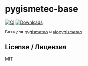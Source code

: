 # pygismeteo-base

[![CI](https://github.com/monosans/pygismeteo-base/actions/workflows/ci.yml/badge.svg)](https://github.com/monosans/pygismeteo-base/actions/workflows/ci.yml)
[![Downloads](https://static.pepy.tech/badge/pygismeteo-base)](https://pepy.tech/project/pygismeteo-base)

База для [pygismeteo](https://github.com/monosans/pygismeteo) и [aiopygismeteo](https://github.com/monosans/aiopygismeteo).

## License / Лицензия

[MIT](https://github.com/monosans/pygismeteo-base/blob/main/LICENSE)
